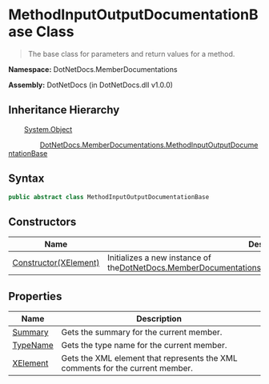 # MethodInputOutputDocumentationBase Class
> The base class for parameters and return values for a method.

**Namespace:** DotNetDocs.MemberDocumentations

**Assembly:** DotNetDocs (in DotNetDocs.dll v1.0.0)
## Inheritance Hierarchy
&nbsp;&nbsp;&nbsp;&nbsp;&nbsp;&nbsp;&nbsp;&nbsp;[System.Object](https://www.google.com/search?q=System.Object&btnI=)

&nbsp;&nbsp;&nbsp;&nbsp;&nbsp;&nbsp;&nbsp;&nbsp;&nbsp;&nbsp;&nbsp;&nbsp;&nbsp;&nbsp;&nbsp;&nbsp;[DotNetDocs.MemberDocumentations.MethodInputOutputDocumentationBase](/docs/DotNetDocs/MemberDocumentations/MethodInputOutputDocumentationBase.md)

## Syntax
```csharp
public abstract class MethodInputOutputDocumentationBase
```
## Constructors
|Name|Description|
|---|---|
|[Constructor(XElement)](/docs/DotNetDocs/MemberDocumentations/MethodInputOutputDocumentationBase/Constructors/Constructor_XElement_.md)|Initializes a new instance of the[DotNetDocs.MemberDocumentations.MethodInputOutputDocumentationBase](/docs/DotNetDocs/MemberDocumentations/MethodInputOutputDocumentationBase.md)class.|
## Properties
|Name|Description|
|---|---|
|[Summary](/docs/DotNetDocs/MemberDocumentations/MethodInputOutputDocumentationBase/Properties/Summary.md)|Gets the summary for the current member.|
|[TypeName](/docs/DotNetDocs/MemberDocumentations/MethodInputOutputDocumentationBase/Properties/TypeName.md)|Gets the type name for the current member.|
|[XElement](/docs/DotNetDocs/MemberDocumentations/MethodInputOutputDocumentationBase/Properties/XElement.md)|Gets the XML element that represents the XML comments for the current member.|

